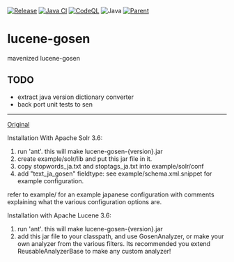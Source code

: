 [![Release](https://jitpack.io/v/umjammer/lucene-gosen.svg)](https://jitpack.io/#umjammer/lucene-gosen)
[![Java CI](https://github.com/umjammer/lucene-gosen/actions/workflows/maven.yml/badge.svg)](https://github.com/umjammer/lucene-gosen/actions/workflows/maven.yml)
[![CodeQL](https://github.com/umjammer/lucene-gosen/actions/workflows/codeql.yml/badge.svg)](https://github.com/umjammer/lucene-gosen/actions/workflows/codeql.yml)
![Java](https://img.shields.io/badge/Java-8-b07219)
[![Parent](https://img.shields.io/badge/Parent-vavi--sen-pink)](https://gitlab.com/umjammer/sen)

# lucene-gosen

mavenized lucene-gosen

## TODO

 * extract java version dictionary converter
 * back port unit tests to sen 

---
[Original](https://code.google.com/p/lucene-gosen/)

Installation With Apache Solr 3.6:

1. run 'ant'. this will make lucene-gosen-{version}.jar
2. create example/solr/lib and put this jar file in it.
3. copy stopwords_ja.txt and stoptags_ja.txt into example/solr/conf
4. add "text_ja_gosen" fieldtype: see example/schema.xml.snippet for example configuration.

refer to example/ for an example japanese configuration with comments explaining
   what the various configuration options are.

Installation with Apache Lucene 3.6:

1. run 'ant'. this will make lucene-gosen-{version}.jar
2. add this jar file to your classpath, and use GosenAnalyzer, or make your own analyzer from
   the various filters. Its recommended you extend ReusableAnalyzerBase to make any custom analyzer!

